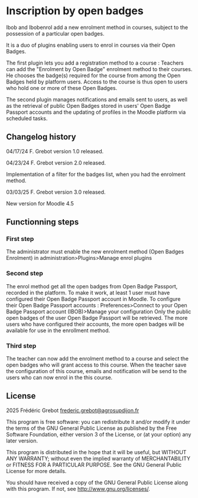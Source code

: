 # Inscription by open badges #

Ibob and Ibobenrol add a new enrolment method in courses, subject to the possession of a particular open badges.

It is a duo of plugins enabling users to enrol in courses via their Open Badges.


The first plugin lets you add a registration method to a course :
Teachers can add the "Enrolment by Open Badge" enrolment method to their courses.
He chooses the badge(s) required for the course from among the Open Badges held by platform users.
Access to the course is thus open to users who hold one or more of these Open Badges.

The second plugin manages notifications and emails sent to users, as well as the retrieval of public Open Badges stored in users' Open Badge Passport accounts and the updating of profiles in the Moodle platform via scheduled tasks.

## Changelog history ##
04/17/24  F. Grebot      version 1.0 released.

04/23/24  F. Grebot      version 2.0 released.

Implementation of a filter for the badges list, when you had the enrolment method.

03/03/25 F. Grebot      version 3.0 released.

New version for Moodle 4.5

## Functionning steps ##
### First step ###
The administrator must enable the new enrolment method (Open Badges Enrolment) in administration>Plugins>Manage enrol plugins
### Second step ###
The enrol method get all the open badges from Open Badge Passport, recorded in the platform.
To make it work, at least 1 user must have configured their Open Badge Passport account in Moodle. 
To configure their Open Badge Passport accounts : Preferences>Connect to your Open Badge Passport account (IBOB)>Manage your configuration
Only the public open badges of the user Open Badge Passport will be retrieved.
The more users who have configured their accounts, the more open badges will be available for use in the enrollment method.
### Third step ###
The teacher can now add the enrolment method to a course and select the open badges who will grant access to this course.
When the teacher save the configuration of this course, emails and notification will be send to the users who can now enrol in the this course.

## License ##

2025 Frédéric Grebot <frederic.grebot@agrosupdijon.fr>

This program is free software: you can redistribute it and/or modify it under
the terms of the GNU General Public License as published by the Free Software
Foundation, either version 3 of the License, or (at your option) any later
version.

This program is distributed in the hope that it will be useful, but WITHOUT ANY
WARRANTY; without even the implied warranty of MERCHANTABILITY or FITNESS FOR A
PARTICULAR PURPOSE.  See the GNU General Public License for more details.

You should have received a copy of the GNU General Public License along with
this program.  If not, see <http://www.gnu.org/licenses/>.
